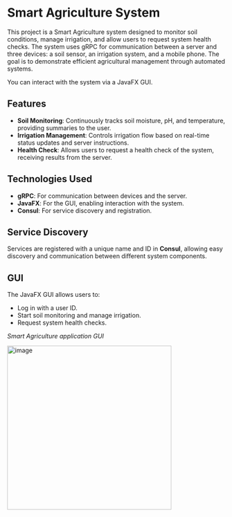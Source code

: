 # Smart Agriculture System
This project is a Smart Agriculture system designed to monitor soil conditions, manage irrigation, and allow users to request system health checks. 
The system uses gRPC for communication between a server and three devices: a soil sensor, an irrigation system, and a mobile phone. 
The goal is to demonstrate efficient agricultural management through automated systems.

You can interact with the system via a JavaFX GUI.

## Features
- **Soil Monitoring**: Continuously tracks soil moisture, pH, and temperature, providing summaries to the user.
- **Irrigation Management**: Controls irrigation flow based on real-time status updates and server instructions.
- **Health Check**: Allows users to request a health check of the system, receiving results from the server.

## Technologies Used
- **gRPC**: For communication between devices and the server.
- **JavaFX**: For the GUI, enabling interaction with the system.
- **Consul**: For service discovery and registration.

## Service Discovery
Services are registered with a unique name and ID in **Consul**, allowing easy discovery and communication between different system components.

## GUI
The JavaFX GUI allows users to:
- Log in with a user ID.
- Start soil monitoring and manage irrigation.
- Request system health checks.

*Smart Agriculture application GUI*

<img width="379" alt="image" src="https://github.com/user-attachments/assets/be1affb0-6593-4b2b-99cf-80e4567b52bd" />




  
